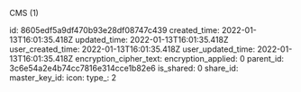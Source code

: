 CMS (1)

id: 8605edf5a9df470b93e28df08747c439
created_time: 2022-01-13T16:01:35.418Z
updated_time: 2022-01-13T16:01:35.418Z
user_created_time: 2022-01-13T16:01:35.418Z
user_updated_time: 2022-01-13T16:01:35.418Z
encryption_cipher_text: 
encryption_applied: 0
parent_id: 3c6e54a2e4b74cc7816e314cce1b82e6
is_shared: 0
share_id: 
master_key_id: 
icon: 
type_: 2